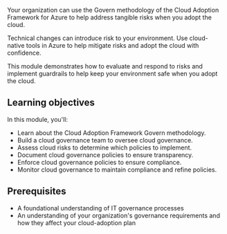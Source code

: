 Your organization can use the Govern methodology of the Cloud Adoption Framework for Azure to help address tangible risks when you adopt the cloud.

Technical changes can introduce risk to your environment. Use cloud-native tools in Azure to help mitigate risks and adopt the cloud with confidence.

This module demonstrates how to evaluate and respond to risks and implement guardrails to help keep your environment safe when you adopt the cloud.

## Learning objectives

In this module, you'll:

- Learn about the Cloud Adoption Framework Govern methodology.
- Build a cloud governance team to oversee cloud governance.
- Assess cloud risks to determine which policies to implement.
- Document cloud governance policies to ensure transparency.
- Enforce cloud governance policies to ensure compliance.
- Monitor cloud governance to maintain compliance and refine policies.

## Prerequisites

- A foundational understanding of IT governance processes
- An understanding of your organization's governance requirements and how they affect your cloud-adoption plan
